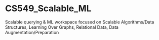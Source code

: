 # CS549_Scalable_ML
Scalable querying &amp; ML workspace focused on Scalable Algorithms/Data Structures, Learning Over Graphs, Relational Data, Data Augmentation/Preparation 

